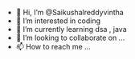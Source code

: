 - 👋 Hi, I’m @Saikushalreddyvintha
- 👀 I’m interested in coding
- 🌱 I’m currently learning dsa , java
- 💞️ I’m looking to collaborate on ...
- 📫 How to reach me ...

<!---
Saikushalreddyvintha/Saikushalreddyvintha is a ✨ special ✨ repository because its `README.md` (this file) appears on your GitHub profile.
You can click the Preview link to take a look at your changes.
--->
